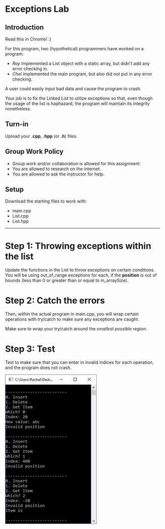 # Exceptions Lab

## Introduction

Read this in Chrome! :)

For this program, two (hypothetical) programmers have worked on a program:

* *Ray* implemented a List object with a static array, but didn't add any
error checking in.
* *Chel* implemented the main program, but also did not put in any error checking.

A user could easily input bad data and cause the program to crash.

Your job is to fix the Linked List to utilize exceptions so that,
even though the usage of the list is haphazard, the program 
will maintain its integrity nonetheless.

## Turn-in

Upload your **.cpp**, **.hpp** (or **.h**) files.

## Group Work Policy

* Group work and/or collaboration is allowed for this assignment.
* You are allowed to research on the internet.
* You are allowed to ask the instructor for help.

## Setup

Download the starting files to work with:

* main.cpp
* List.cpp
* List.hpp

---

# Step 1: Throwing exceptions within the list

Update the functions in the List to throw exceptions on certain conditions. You will be using out_of_range exceptions for each, if the **position** is out of bounds (less than 0 or greater than or equal to m_arraySize).

# Step 2: Catch the errors

Then, within the actual program in main.cpp, you will wrap certain operations with try/catch to make sure any exceptions are caught.

Make sure to wrap your try/catch around the *smallest possible region*.

# Step 3: Test

Test to make sure that you can enter in invalid indices for each operation, and the program does not crash.

![Screenshot](images/screenshot.png)
